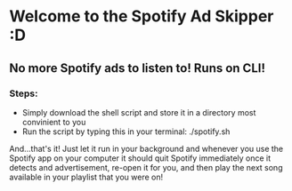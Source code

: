 # Welcome to the Spotify Ad Skipper :D

## No more Spotify ads to listen to! Runs on CLI!

### Steps:
- Simply download the shell script and store it in a directory most convinient to you
- Run the script by typing this in your terminal: ./spotify.sh

And...that's it! Just let it run in your background and whenever you use the Spotify app on your computer it should quit Spotify immediately once it detects and advertisement, re-open it for you, and then play the next song available in your playlist that you were on!
